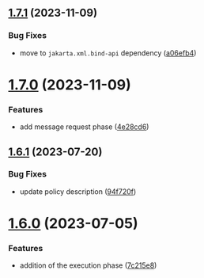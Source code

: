 ## [1.7.1](https://github.com/gravitee-io/gravitee-policy-generate-jwt/compare/1.7.0...1.7.1) (2023-11-09)


### Bug Fixes

* move to `jakarta.xml.bind-api` dependency ([a06efb4](https://github.com/gravitee-io/gravitee-policy-generate-jwt/commit/a06efb48fd742f5cd1aed2df187fea174822d031))

# [1.7.0](https://github.com/gravitee-io/gravitee-policy-generate-jwt/compare/1.6.1...1.7.0) (2023-11-09)


### Features

* add message request phase ([4e28cd6](https://github.com/gravitee-io/gravitee-policy-generate-jwt/commit/4e28cd64830882db18cfd011ea97b76fc7ee16fb))

## [1.6.1](https://github.com/gravitee-io/gravitee-policy-generate-jwt/compare/1.6.0...1.6.1) (2023-07-20)


### Bug Fixes

* update policy description ([94f720f](https://github.com/gravitee-io/gravitee-policy-generate-jwt/commit/94f720fb1dfe72e07332c6ec614be11ba2fe0d64))

# [1.6.0](https://github.com/gravitee-io/gravitee-policy-generate-jwt/compare/1.5.0...1.6.0) (2023-07-05)


### Features

* addition of the execution phase ([7c215e8](https://github.com/gravitee-io/gravitee-policy-generate-jwt/commit/7c215e8d1c089fe6ced5eed6e1d563f7198659ef))
